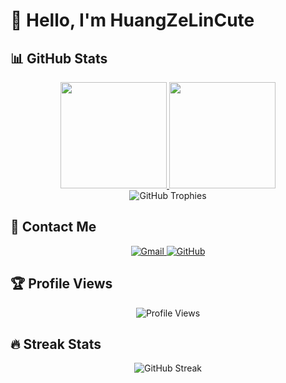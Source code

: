 # 👋 Hello, I'm HuangZeLinCute

## 📊 GitHub Stats

<div align="center">
    <a href="https://github.com/HuangZeLinCute">
        <img height="170" src="https://github-readme-stats.vercel.app/api?username=HuangZeLinCute&show_icons=true&theme=tokyonight&rank_icon=github&border_radius=10" />
        <img height="170" src="https://github-readme-stats.vercel.app/api/top-langs/?username=HuangZeLinCute&layout=compact&theme=tokyonight&border_radius=10" />
    </a>
</div>

<div align="center">
    <img src="https://github-profile-trophy.vercel.app/?username=HuangZeLinCute&theme=tokyonight&column=7&margin-w=15&margin-h=15" alt="GitHub Trophies" />
</div>

## 📧 Contact Me

<div align="center">
    <a href="mailto:h1418189835@gmail.com">
        <img src="https://img.shields.io/badge/Gmail-D14836?style=for-the-badge&logo=gmail&logoColor=white" alt="Gmail" />
    </a>
    <a href="https://github.com/HuangZeLinCute">
        <img src="https://img.shields.io/badge/GitHub-100000?style=for-the-badge&logo=github&logoColor=white" alt="GitHub" />
    </a>
</div>

## 🏆 Profile Views

<div align="center">
    <img src="https://komarev.com/ghpvc/?username=HuangZeLinCute&color=blueviolet&style=for-the-badge" alt="Profile Views" />
</div>

## 🔥 Streak Stats

<div align="center">
    <img src="https://github-readme-streak-stats.herokuapp.com/?user=HuangZeLinCute&theme=tokyonight&border_radius=10" alt="GitHub Streak" />
</div>
